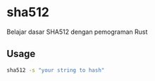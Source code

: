 # sha512

Belajar dasar SHA512 dengan pemograman Rust

## Usage

```bash
sha512 -s "your string to hash"
```
